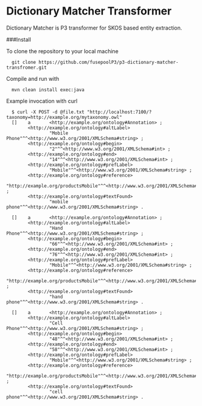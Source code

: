 Dictionary Matcher Transformer
=========================
Dictionary Matcher is P3 transformer for SKOS based entity extraction. 

###Install

To clone the repository to your local machine

      git clone https://github.com/fusepoolP3/p3-dictionary-matcher-transfromer.git

Compile and run with

      mvn clean install exec:java

Example invocation with curl

      $ curl -X POST -d @file.txt "http://localhost:7100/?taxonomy=http://example.org/mytaxonomy.owl"
      []    a       <http://example.org/ontology#Annotation> ;
            <http://example.org/ontology#altLabel>
                    "Mobile Phone"^^<http://www.w3.org/2001/XMLSchema#string> ;
            <http://example.org/ontology#begin>
                    "2"^^<http://www.w3.org/2001/XMLSchema#int> ;
            <http://example.org/ontology#end>
                    "14"^^<http://www.w3.org/2001/XMLSchema#int> ;
            <http://example.org/ontology#prefLabel>
                    "Mobile"^^<http://www.w3.org/2001/XMLSchema#string> ;
            <http://example.org/ontology#reference>
                    "http://example.org/productsMobile"^^<http://www.w3.org/2001/XMLSchema#anyURI> ;
            <http://example.org/ontology#textFound>
                    "mobile phone"^^<http://www.w3.org/2001/XMLSchema#string> .
      
      []    a       <http://example.org/ontology#Annotation> ;
            <http://example.org/ontology#altLabel>
                    "Hand Phone"^^<http://www.w3.org/2001/XMLSchema#string> ;
            <http://example.org/ontology#begin>
                    "66"^^<http://www.w3.org/2001/XMLSchema#int> ;
            <http://example.org/ontology#end>
                    "76"^^<http://www.w3.org/2001/XMLSchema#int> ;
            <http://example.org/ontology#prefLabel>
                    "Mobile"^^<http://www.w3.org/2001/XMLSchema#string> ;
            <http://example.org/ontology#reference>
                    "http://example.org/productsMobile"^^<http://www.w3.org/2001/XMLSchema#anyURI> ;
            <http://example.org/ontology#textFound>
                    "hand phone"^^<http://www.w3.org/2001/XMLSchema#string> .
      
      []    a       <http://example.org/ontology#Annotation> ;
            <http://example.org/ontology#altLabel>
                    "Cell Phone"^^<http://www.w3.org/2001/XMLSchema#string> ;
            <http://example.org/ontology#begin>
                    "48"^^<http://www.w3.org/2001/XMLSchema#int> ;
            <http://example.org/ontology#end>
                    "58"^^<http://www.w3.org/2001/XMLSchema#int> ;
            <http://example.org/ontology#prefLabel>
                    "Mobile"^^<http://www.w3.org/2001/XMLSchema#string> ;
            <http://example.org/ontology#reference>
                    "http://example.org/productsMobile"^^<http://www.w3.org/2001/XMLSchema#anyURI> ;
            <http://example.org/ontology#textFound>
                    "cell phone"^^<http://www.w3.org/2001/XMLSchema#string> .
